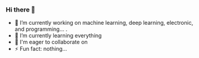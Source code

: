 ### Hi there 👋

<!--
**Alireza-Khajehvandi/Alireza-Khajehvandi** is a ✨ _special_ ✨ repository because its `README.md` (this file) appears on your GitHub profile.
-->

- 🔭 I’m currently working on machine learning, deep learning, electronic, and programming... .
- 🌱 I’m currently learning everything
- 👯 I'm eager to collaborate on
- ⚡ Fun fact: nothing...

<!--
**Alireza-Khajehvandi/Alireza-Khajehvandi** is a ✨ _special_ ✨ repository because its `README.md` (this file) appears on your GitHub profile.

Here are some ideas to get you started:

- 🔭 I’m currently working on ...
- 🌱 I’m currently learning ...
- 👯 I’m looking to collaborate on ...
- 🤔 I’m looking for help with ...
- 💬 Ask me about ...
- 📫 How to reach me: ...
- 😄 Pronouns: ...
- ⚡ Fun fact: ...
-->
